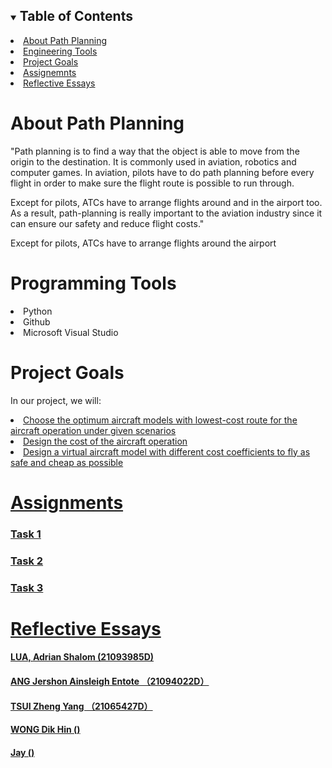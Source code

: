 <details open="open">
  <summary><h2 style="display: inline-block">Table of Contents</h2></summary>
    <li><a href="#About Path Planning">About Path Planning</a></li>
    <li><a href="#Programming Tools">Engineering Tools</a></li>
    <li><a href="#Project Goals">Project Goals</a></li>
    <li><a href="#Assignments">Assignemnts</a></li>
    <li><a href="#Reflective Essays">Reflective Essays</a></li>

  </ol>
</details>

<div id="About Path Planning">
  
# About Path Planning 
"Path planning is to find a way that the object is able to move from the origin to the destination.
It is commonly used in aviation, robotics and computer games.
In aviation, pilots have to do path planning before every flight in order to make sure the flight route is possible to run through.

Except for pilots, ATCs have to arrange flights around and in the airport too.
As a result, path-planning is really important to the aviation industry since it can ensure our safety and reduce flight costs."

Except for pilots, ATCs have to arrange flights around the airport


<div id="Programming Tools">
  
# Programming Tools 
<li>Python</a></li>

<li>Github</a></li>

<li>Microsoft Visual Studio</li>

<div id="Project Goals">
  
# Project Goals
In our project, we will:
<li><a href="#Tasks">Choose the optimum aircraft models with lowest-cost route for the aircraft operation under given scenarios</a></li>
<li><a href="#Tasks">Design the cost of the aircraft operation</li>
<li><a href="#Tasks">Design a virtual aircraft model with different cost coefficients to fly as safe and cheap as possible</li>

<div id="Assignments">
  
# Assignments
  
  ### Task 1
  
  ### Task 2
  
  ### Task 3
  
<div id="Reflective Essays">
  
# Reflective Essays
  ####   LUA, Adrian Shalom (21093985D)
  
  ####   ANG Jershon Ainsleigh Entote （21094022D）
  
  ####   TSUI Zheng Yang （21065427D）
  
  ####   WONG Dik Hin ()
  
  ####   Jay    ()
